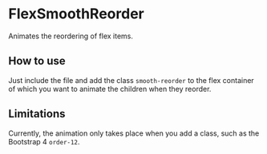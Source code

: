# FlexSmoothReorder
Animates the reordering of flex items.

## How to use
Just include the file and add the class `smooth-reorder` to the flex container of which you want to animate the children when they reorder.

## Limitations
Currently, the animation only takes place when you add a class, such as the Bootstrap 4 `order-12`.
